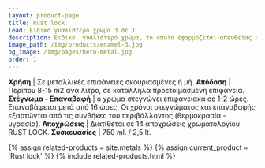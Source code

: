 ```yaml
---
layout: product-page
title: Rust lock
lead: Ειδικό γυαλιστερό χρώμα 3 σε 1
description: Eιδικό, γυαλιστερό χρώμα, το οποίο εφαρμόζεται απευθείας στη σκουριά, χωρίς την ανάγκη αντισκωριακού ασταριού. Έχει ισχυρή πρόσφυση, πολύ καλό άπλωμα, γρήγορο στέγνωμα και αποτελεί την εύκολη, γρήγορη και αποτελεσματική λύση για τη σκουριά και την προστασία νέων ή παλιών μεταλλικών επιφανειών. Το RUST LOCK είναι μίνιο, αντισκωριακό και χρώμα μαζί σε ένα προϊόν (3 σε 1) ειδικής σύνθεσης το οποίο προσφέρει εξαιρετική αντιδιαβρωτική προστασία, σχηματίζοντας ένα αδιαπέραστο φράγμα κατά της υγρασίας, ενώ ταυτόχρονα χαρίζει ένα λείο και όμορφο τελείωμα, που διατηρεί αναλλοίωτη τη στιλπνότητα και τις αποχρώσεις του για μεγάλο χρονικό διάστημα.
image_path: /img/products/enamel-3.jpg
bg_image: /img/pages/hero-metal.jpg
order: 1
---
```


**Χρήση** | Σε μεταλλικές επιφάνειες σκουριασμένες ή μή.
**Απόδοση** | Περίπου 8-15 m2 ανά λίτρο, σε κατάλληλα προετοιμασμένη επιφάνεια.
**Στέγνωμα - Επαναβαφή** | ο χρώμα στεγνώνει επιφανειακά σε 1-2 ώρες. Επαναβάφεται μετά από 16 ώρες. Οι χρόνοι στεγνώματος και επαναβαφής εξαρτώνται από τις συνθήκες του περιβάλλοντος (θερμοκρασία - υγρασία).
**Αποχρώσεις** | Διατίθεται σε 14 αποχρώσεις χρωματολογίου RUST LOCK.
**Συσκευασίες** | 750 ml. / 2,5 lt.

{% assign related-products = site.metals %}
{% assign current_product = 'Rust lock' %}
{% include related-products.html %}